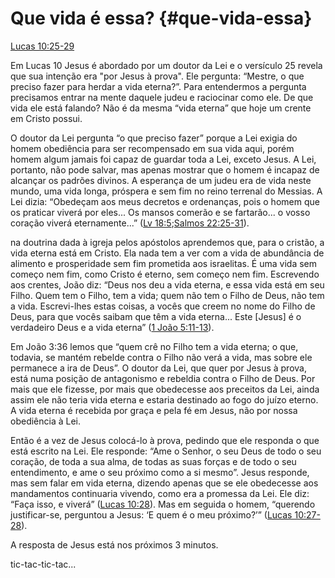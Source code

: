 # **Que vida é essa?** {#que-vida-essa}

[Lucas 10:25-29](http://bibliaonline.com.br/acf/lc/10/25-29)

Em Lucas 10 Jesus é abordado por um doutor da Lei e o versículo 25 revela que sua intenção era &quot;por Jesus à prova&quot;. Ele pergunta: “Mestre, o que preciso fazer para herdar a vida eterna?”. Para entendermos a pergunta precisamos entrar na mente daquele judeu e raciocinar como ele. De que vida ele está falando? Não é da mesma “vida eterna” que hoje um crente em Cristo possui.

O doutor da Lei pergunta “o que preciso fazer” porque a Lei exigia do homem obediência para ser recompensado em sua vida aqui, porém homem algum jamais foi capaz de guardar toda a Lei, exceto Jesus. A Lei, portanto, não pode salvar, mas apenas mostrar que o homem é incapaz de alcançar os padrões divinos. A esperança de um judeu era de vida neste mundo, uma vida longa, próspera e sem fim no reino terrenal do Messias. A Lei dizia: “Obedeçam aos meus decretos e ordenanças, pois o homem que os praticar viverá por eles... Os mansos comerão e se fartarão... o vosso coração viverá eternamente...” ([Lv 18:5](http://bibliaonline.com.br/acf/lv/18/5);[Salmos 22:25-31](http://bibliaonline.com.br/acf/sl/22/25-31)).

na doutrina dada à igreja pelos apóstolos aprendemos que, para o cristão, a vida eterna está em Cristo. Ela nada tem a ver com a vida de abundância de alimento e prosperidade sem fim prometida aos israelitas. É uma vida sem começo nem fim, como Cristo é eterno, sem começo nem fim. Escrevendo aos crentes, João diz: “Deus nos deu a vida eterna, e essa vida está em seu Filho. Quem tem o Filho, tem a vida; quem não tem o Filho de Deus, não tem a vida. Escrevi-lhes estas coisas, a vocês que creem no nome do Filho de Deus, para que vocês saibam que têm a vida eterna... Este [Jesus] é o verdadeiro Deus e a vida eterna” ([1 João 5:11-13](http://bibliaonline.com.br/acf/1jo/5/11-13)).

Em João 3:36 lemos que “quem crê no Filho tem a vida eterna; o que, todavia, se mantém rebelde contra o Filho não verá a vida, mas sobre ele permanece a ira de Deus”. O doutor da Lei, que quer por Jesus à prova, está numa posição de antagonismo e rebeldia contra o Filho de Deus. Por mais que ele fizesse, por mais que obedecesse aos preceitos da Lei, ainda assim ele não teria vida eterna e estaria destinado ao fogo do juízo eterno. A vida eterna é recebida por graça e pela fé em Jesus, não por nossa obediência à Lei.

Então é a vez de Jesus colocá-lo à prova, pedindo que ele responda o que está escrito na Lei. Ele responde: “Ame o Senhor, o seu Deus de todo o seu coração, de toda a sua alma, de todas as suas forças e de todo o seu entendimento, e ame o seu próximo como a si mesmo”. Jesus responde, mas sem falar em vida eterna, dizendo apenas que se ele obedecesse aos mandamentos continuaria vivendo, como era a promessa da Lei. Ele diz: “Faça isso, e viverá” ([Lucas 10:28](http://bibliaonline.com.br/acf/lc/10/28)). Mas em seguida o homem, “querendo justificar-se, perguntou a Jesus: ‘E quem é o meu próximo?’” ([Lucas 10:27-28](http://bibliaonline.com.br/acf/lc/10/27-28)).

A resposta de Jesus está nos próximos 3 minutos.

tic-tac-tic-tac...